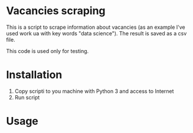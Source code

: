 # Vacancies scraping

This is a script to scrape information about vacancies (as an example I've used work ua with key words "data science"). The result is saved as a csv file.

This code is used only for testing.

# Installation

  1. Copy scripti to you machine with Python 3 and access to Internet
  2. Run script
  
# Usage
